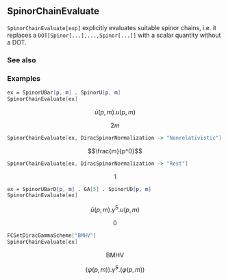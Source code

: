 ##  SpinorChainEvaluate 

`SpinorChainEvaluate[exp]` explicitly evaluates suitable spinor chains, i.e. it replaces a `DOT[Spinor[...],...,Spinor[...]]` with a scalar quantity without a DOT.

###  See also 

###  Examples 

```mathematica
ex = SpinorUBar[p, m] . SpinorU[p, m]
SpinorChainEvaluate[ex]
```

$$\bar{u}(p,m).u(p,m)$$

$$2 m$$

```mathematica
SpinorChainEvaluate[ex, DiracSpinorNormalization -> "Nonrelativistic"]
```

$$\frac{m}{p^0}$$

```mathematica
SpinorChainEvaluate[ex, DiracSpinorNormalization -> "Rest"]
```

$$1$$

```mathematica
ex = SpinorUBarD[p, m] . GA[5] . SpinorUD[p, m]
SpinorChainEvaluate[ex]
```

$$\bar{u}(p,m).\bar{\gamma }^5.u(p,m)$$

$$0$$

```mathematica
FCSetDiracGammaScheme["BMHV"]
SpinorChainEvaluate[ex]
```

$$\text{BMHV}$$

$$(\varphi (p,m)).\bar{\gamma }^5.(\varphi (p,m))$$